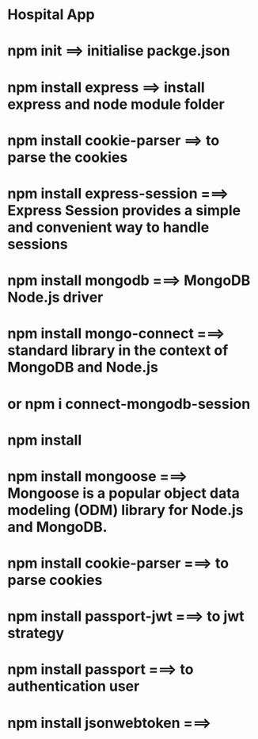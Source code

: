 # Hospital App

# npm init ==> initialise packge.json
# npm install express ==> install express and node module folder
# npm install cookie-parser ==> to parse the cookies
# npm install express-session ===> Express Session provides a simple and convenient way to handle sessions 
# npm install mongodb ===> MongoDB Node.js driver
# npm install mongo-connect ===> standard library in the context of MongoDB and Node.js 
# or npm i connect-mongodb-session 
# npm install 
# npm install mongoose ===> Mongoose is a popular object data modeling (ODM) library for Node.js and MongoDB.
# npm install cookie-parser ===> to parse cookies
# npm install passport-jwt ===> to jwt strategy
# npm install passport ===> to authentication user 
# npm install jsonwebtoken ===>